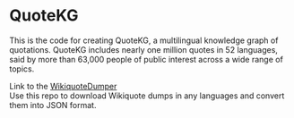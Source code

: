 # QuoteKG

This is the code for creating QuoteKG, a multilingual knowledge graph of quotations. QuoteKG includes nearly one million quotes in 52 languages, said by more than 63,000 people of public interest across a wide range of topics.

Link to the [WikiquoteDumper](https://github.com/sgottsch/WikiquoteDumper)<br/>
Use this repo to download Wikiquote dumps in any languages and convert them into JSON format.
